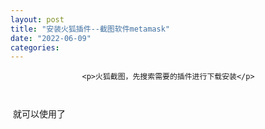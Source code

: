 ```yaml
---
layout: post
title: "安装火狐插件--截图软件metamask"
date: "2022-06-09"
categories: 
---
```


                    <p>火狐截图，先搜索需要的插件进行下载安装</p> 
<p style="text-align:center;"><img alt="" src="https://img-blog.csdnimg.cn/045d982e772d4c4fb1feeb0d46f95852.png?x-oss-process=image/watermark,type_d3F5LXplbmhlaQ,shadow_50,text_Q1NETiBA6K645aKo44Gu5bCP6J206J22,size_20,color_FFFFFF,t_70,g_se,x_16"></p> 
<p style="text-align:center;"><img alt="" src="https://img-blog.csdnimg.cn/d7a1eff144e84fc8bf4db7a2406726eb.png?x-oss-process=image/watermark,type_d3F5LXplbmhlaQ,shadow_50,text_Q1NETiBA6K645aKo44Gu5bCP6J206J22,size_20,color_FFFFFF,t_70,g_se,x_16"></p> 
<p> 就可以使用了</p>
                
